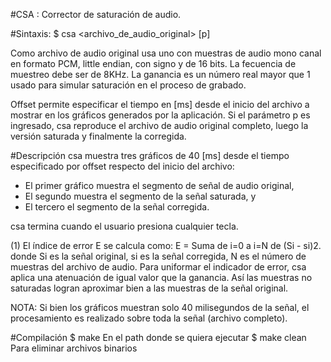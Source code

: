 #CSA : Corrector de saturación de audio.


#Sintaxis: 
    $ csa   <archivo_de_audio_original>  <ganancia> <offset> [p]


Como archivo de audio original usa uno con muestras de audio mono canal en formato PCM, little endian, con signo y de 16 bits. La fecuencia de muestreo debe ser de 8KHz.
La ganancia es un número real mayor que 1 usado para simular saturación en el proceso de grabado.

Offset permite especificar el tiempo en [ms] desde el inicio del archivo a mostrar en los gráficos generados por la aplicación.
Si el parámetro p es ingresado, csa reproduce el archivo de audio original completo, luego la versión saturada y finalmente la corregida.

#Descripción
csa muestra tres gráficos de 40 [ms] desde el tiempo especificado por offset respecto del inicio del archivo: 
* El primer gráfico muestra el segmento de señal de audio original, 
* El segundo muestra el segmento de la señal saturada, y 
* El tercero el segmento de la señal corregida.  


csa termina cuando el usuario presiona cualquier tecla.

(1) El índice de error E se calcula como:
    E = Suma de i=0 a i=N de (Si - si)2. donde Si es la señal original, si es la señal corregida, N es el número de muestras del archivo de audio.
    Para uniformar el indicador de error, csa aplica una atenuación de igual valor que la ganancia. Así las muestras no saturadas logran aproximar bien a las muestras de la señal original.    

NOTA: Si bien los gráficos muestran solo 40 milisegundos de la señal, el procesamiento es realizado sobre toda la señal (archivo completo).

#Compilación
    $ make
En el path donde se quiera ejecutar
    $ make clean
Para eliminar archivos binarios
